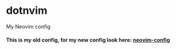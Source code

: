 # dotnvim
My Neovim config

#### This is my old config, for my new config look here: [neovim-config](https://github.com/NL057/neovim-config)
